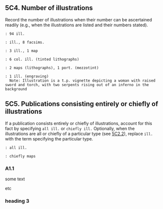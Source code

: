 
## 5C4. Number of illustrations
Record the number of illustrations when their number can be ascertained readily (e.g., when the illustrations are listed and their numbers stated).
```
: 94 ill.

: ill., 8 facsims.

: 3 ill., 1 map

: 6 col. ill. (tinted lithographs)

: 2 maps (lithographs), 1 port. (mezzotint)

: 1 ill. (engraving)
  Note: Illustration is a t.p. vignette depicting a woman with raised sword and torch, with two serpents rising out of an inferno in the background 
```
## 5C5. Publications consisting entirely or chiefly of illustrations
If a publication consists entirely or chiefly of illustrations, account for this fact by specifying `all ill.` or `chiefly ill.` Optionally, when the illustrations are all or chiefly of a particular type (see [5C2.2](https://www.youtube.com/watch?v=oHg5SJYRHA0)), replace `ill.` with the term specifying the particular type. 
```
: all ill.

: chiefly maps
```
<h3 id="a1.1">A1.1</h3>
  
some text

etc

### heading 3 

